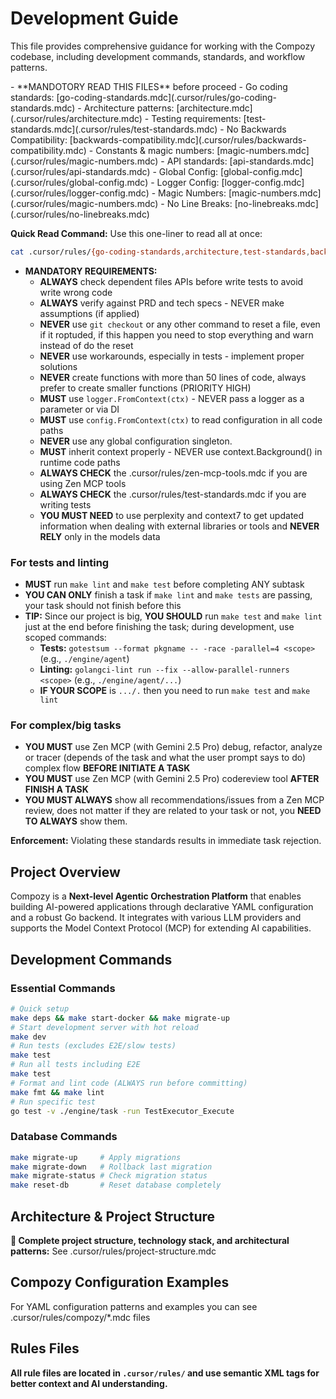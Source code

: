 # Development Guide

This file provides comprehensive guidance for working with the Compozy codebase, including development commands, standards, and workflow patterns.

<critical>
- **MANDOTORY READ THIS FILES** before proceed
  - Go coding standards: [go-coding-standards.mdc](.cursor/rules/go-coding-standards.mdc)
  - Architecture patterns: [architecture.mdc](.cursor/rules/architecture.mdc)
  - Testing requirements: [test-standards.mdc](.cursor/rules/test-standards.mdc)
  - No Backwards Compatibility: [backwards-compatibility.mdc](.cursor/rules/backwards-compatibility.mdc)
  - Constants & magic numbers: [magic-numbers.mdc](.cursor/rules/magic-numbers.mdc)
  - API standards: [api-standards.mdc](.cursor/rules/api-standards.mdc)
  - Global Config: [global-config.mdc](.cursor/rules/global-config.mdc)
  - Logger Config: [logger-config.mdc](.cursor/rules/logger-config.mdc)
  - Magic Numbers: [magic-numbers.mdc](.cursor/rules/magic-numbers.mdc)
  - No Line Breaks: [no-linebreaks.mdc](.cursor/rules/no-linebreaks.mdc)

**Quick Read Command:**
Use this one-liner to read all at once:

```bash
cat .cursor/rules/{go-coding-standards,architecture,test-standards,backwards-compatibility,magic-numbers,api-standards,global-config,logger-config,no-linebreaks}.mdc
```

- **MANDATORY REQUIREMENTS:**
  - **ALWAYS** check dependent files APIs before write tests to avoid write wrong code
  - **ALWAYS** verify against PRD and tech specs - NEVER make assumptions (if applied)
  - **NEVER** use `git checkout` or any other command to reset a file, even if it roptuded, if this happen you need to stop everything and warn instead of do the reset
  - **NEVER** use workarounds, especially in tests - implement proper solutions
  - **NEVER** create functions with more than 50 lines of code, always prefer to create smaller functions (PRIORITY HIGH)
  - **MUST** use `logger.FromContext(ctx)` - NEVER pass a logger as a parameter or via DI
  - **MUST** use `config.FromContext(ctx)` to read configuration in all code paths
  - **NEVER** use any global configuration singleton.
  - **MUST** inherit context properly - NEVER use context.Background() in runtime code paths
  - **ALWAYS CHECK** the .cursor/rules/zen-mcp-tools.mdc if you are using Zen MCP tools
  - **ALWAYS CHECK** the .cursor/rules/test-standards.mdc if you are writing tests
  - **YOU MUST NEED** to use perplexity and context7 to get updated information when dealing with external libraries or tools and **NEVER RELY** only in the models data

### For tests and linting

- **MUST** run `make lint` and `make test` before completing ANY subtask
- **YOU CAN ONLY** finish a task if `make lint` and `make tests` are passing, your task should not finish before this
- **TIP:** Since our project is big, **YOU SHOULD** run `make test` and `make lint` just at the end before finishing the task; during development, use scoped commands:
  - **Tests:** `gotestsum --format pkgname -- -race -parallel=4 <scope>` (e.g., `./engine/agent`)
  - **Linting:** `golangci-lint run --fix --allow-parallel-runners <scope>` (e.g., `./engine/agent/...`)
  - **IF YOUR SCOPE** is `.../.` then you need to run `make test` and `make lint`

### For complex/big tasks

- **YOU MUST** use Zen MCP (with Gemini 2.5 Pro) debug, refactor, analyze or tracer (depends of the task and what the user prompt says to do) complex flow **BEFORE INITIATE A TASK**
- **YOU MUST** use Zen MCP (with Gemini 2.5 Pro) codereview tool **AFTER FINISH A TASK**
- **YOU MUST ALWAYS** show all recommendations/issues from a Zen MCP review, does not matter if they are related to your task or not, you **NEED TO ALWAYS** show them.

**Enforcement:** Violating these standards results in immediate task rejection.
</critical>

## Project Overview

Compozy is a **Next-level Agentic Orchestration Platform** that enables building AI-powered applications through declarative YAML configuration and a robust Go backend. It integrates with various LLM providers and supports the Model Context Protocol (MCP) for extending AI capabilities.

## Development Commands

### Essential Commands

```bash
# Quick setup
make deps && make start-docker && make migrate-up
# Start development server with hot reload
make dev
# Run tests (excludes E2E/slow tests)
make test
# Run all tests including E2E
make test
# Format and lint code (ALWAYS run before committing)
make fmt && make lint
# Run specific test
go test -v ./engine/task -run TestExecutor_Execute
```

### Database Commands

```bash
make migrate-up     # Apply migrations
make migrate-down   # Rollback last migration
make migrate-status # Check migration status
make reset-db       # Reset database completely
```

## Architecture & Project Structure

**📁 Complete project structure, technology stack, and architectural patterns:** See .cursor/rules/project-structure.mdc

## Compozy Configuration Examples

For YAML configuration patterns and examples you can see .cursor/rules/compozy/\*.mdc files

## Rules Files

**All rule files are located in `.cursor/rules/` and use semantic XML tags for better context and AI understanding.**
